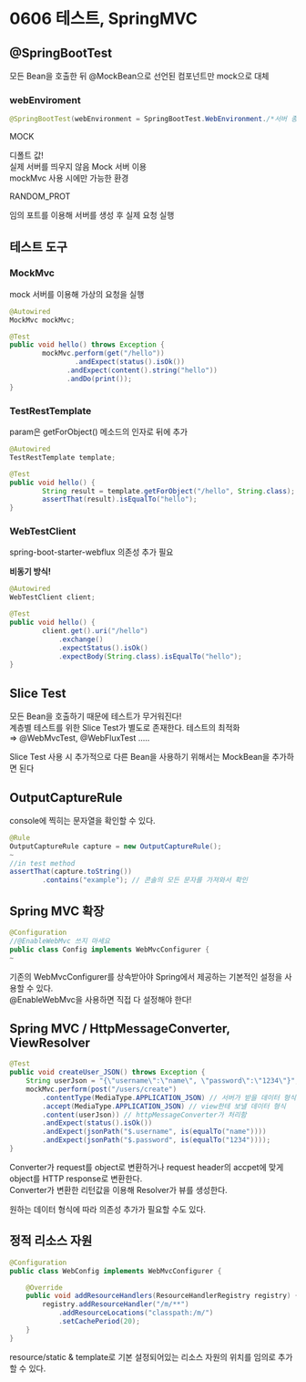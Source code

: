 # 0606 테스트, SpringMVC

## @SpringBootTest

모든 Bean을 호출한 뒤 @MockBean으로 선언된 컴포넌트만 mock으로 대체

### webEnviroment

```java
@SpringBootTest(webEnvironment = SpringBootTest.WebEnvironment./*서버 종류*/)
```

MOCK

디폴트 값!  
실제 서버를 띄우지 않음 Mock 서버 이용  
mockMvc 사용 시에만 가능한 환경  

RANDOM_PROT

임의 포트를 이용해 서버를 생성 후 실제 요청 실행

## 테스트 도구

### MockMvc

mock 서버를 이용해 가상의 요청을 실행

```java
@Autowired
MockMvc mockMvc;

@Test
public void hello() throws Exception {
		mockMvc.perform(get("/hello"))
				.andExpect(status().isOk())
			  .andExpect(content().string("hello"))
			  .andDo(print());
}
```

### TestRestTemplate

param은 getForObject() 메소드의  인자로 뒤에 추가

```java
@Autowired
TestRestTemplate template;

@Test
public void hello() {
		String result = template.getForObject("/hello", String.class);
		assertThat(result).isEqualTo("hello");
}
```

### WebTestClient

spring-boot-starter-webflux 의존성 추가 필요

**비동기 방식!**

```java
@Autowired
WebTestClient client;

@Test
public void hello() {
		client.get().uri("/hello")
		    .exchange()
		    .expectStatus().isOk()
		    .expectBody(String.class).isEqualTo("hello");
}
```

## Slice Test

모든 Bean을 호출하기 때문에 테스트가 무거워진다!  
계층별 테스트를 위한 Slice Test가 별도로 존재한다. 테스트의 최적화  
⇒ @WebMvcTest, @WebFluxTest .....

Slice Test 사용 시 추가적으로 다른 Bean을 사용하기 위해서는 MockBean을 추가하면 된다

## OutputCaptureRule

console에 찍히는 문자열을 확인할 수 있다.

```java
@Rule
OutputCaptureRule capture = new OutputCaptureRule();
~
//in test method
assertThat(capture.toString())
		.contains("example"); // 콘솔의 모든 문자를 가져와서 확인
```

## Spring MVC 확장

```java
@Configuration
//@EnableWebMvc 쓰지 마세요
public class Config implements WebMvcConfigurer {
~
```

기존의 WebMvcConfigurer를 상속받아야 Spring에서 제공하는 기본적인 설정을 사용할 수 있다.  
@EnableWebMvc을 사용하면 직접 다 설정해야 한다!

## Spring MVC / HttpMessageConverter, ViewResolver

```java
@Test
public void createUser_JSON() throws Exception {
    String userJson = "{\"username\":\"name\", \"password\":\"1234\"}";
    mockMvc.perform(post("/users/create")
        .contentType(MediaType.APPLICATION_JSON) // 서버가 받을 데이터 형식
        .accept(MediaType.APPLICATION_JSON) // view한테 보낼 데이터 형식
        .content(userJson)) // httpMessageConverter가 처리함
        .andExpect(status().isOk())
        .andExpect(jsonPath("$.username", is(equalTo("name"))))
        .andExpect(jsonPath("$.password", is(equalTo("1234"))));
}
```

Converter가 request를 object로 변환하거나 request header의 accpet에 맞게 object를 HTTP response로 변환한다.  
Converter가 변환한 리턴값을 이용해 Resolver가 뷰를 생성한다.

원하는 데이터 형식에 따라 의존성 추가가 필요할 수도 있다.

## 정적 리소스 자원

```java
@Configuration
public class WebConfig implements WebMvcConfigurer {

    @Override
    public void addResourceHandlers(ResourceHandlerRegistry registry) {
        registry.addResourceHandler("/m/**")
            .addResourceLocations("classpath:/m/")
            .setCachePeriod(20);
    }
}
```
resource/static & template로 기본 설정되어있는 리소스 자원의 위치를 임의로 추가할 수 있다.